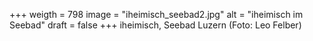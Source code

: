 ﻿+++
weigth = 798
image = "iheimisch_seebad2.jpg"
alt = "iheimisch im Seebad"
draft = false
+++
iheimisch, Seebad Luzern (Foto: Leo Felber)
